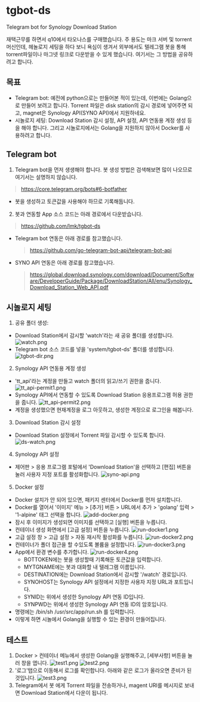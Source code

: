 # tgbot-ds
Telegram bot for Synology Download Station

재택근무를 하면서 q10에서 타오나스를 구매했습니다. 
주 용도는 마크 서버 및 torrent 머신인데, 헤놀로지 세팅을 하다 보니 욕심이 생겨서 
외부에서도 텔레그램 봇을 통해 torrent파일이나 마그넷 링크로 다운받을 수 있게 했습니다. 
여기서는 그 방법을 공유하려고 합니다. 

## 목표
- Telegram bot: 예전에 python으로는 만들어본 적이 있는데, 이번에는 Golang으로 만들어 보려고 합니다. Torrent 파일은 disk station의 감시 경로에 넣어주면 되고, magnet은 Synology API(SYNO API)에서 지원하네요.
- 시놀로지 세팅: Download Station 감시 설정, API 설정, API 연동용 계정 생성 등을 해야 합니다. 그리고 시놀로지에서는 Golang을 지원하지 않아서 Docker를 사용하려고 합니다.

## Telegram bot
1. Telegram bot을 먼저 생생해야 합니다. 봇 생성 방법은 검색해보면 많이 나오므로 여기서는 설명하지 않습니다.
  > https://core.telegram.org/bots#6-botfather
  - 봇을 생성하고 토큰값을 사용해야 하므로 기록해둡니다.

2. 봇과 연동할 App 소스 코드는 아래 경로에서 다운받습니다.
  > https://github.com/lmk/tgbot-ds
  - Telegram bot 연동은 아래 경로를 참고했습니다.
    > https://github.com/go-telegram-bot-api/telegram-bot-api
  - SYNO API 연동은 아래 경로를 참고했습니다. 
    > https://global.download.synology.com/download/Document/Software/DeveloperGuide/Package/DownloadStation/All/enu/Synology_Download_Station_Web_API.pdf


## 시놀로지 세팅
1. 공유 폴더 생성: 
  - Download Station에서 감시할 'watch'라는 새 공유 폴더를 생성합니다. 
    ![watch.png](images/watch.png)
  - Telegram bot 소스 코드를 넣을 'system/tgbot-ds' 폴더를 생성합니다.
    ![tgbot-dir.png](images/tgbot-dir.png)
    
2. Synology API 연동용 계정 생성
  - 'tt_api'라는 계정을 만들고 watch 폴더의 읽고/쓰기 권한을 줍니다.
    ![tt_api-permit1.png](images/tt_api-permit1.png)
  - Synology API에서 연동할 수 있도록 Download Station 응용프로그램 허용 권한을 줍니다.
    ![tt_api-permit2.png](images/tt_api-permit2.png)
  - 계정을 생성했으면 현재계정을 로그 아웃하고, 생성한 계정으로 로그인을 해봅니다.
    
3. Download Station 감시 설정
  - Download Station 설정에서 Torrent 파일 감시할 수 있도록 합니다.
    ![ds-watch.png](images/ds-watch.png)

4. Synology API 설정
  - 제어판 > 응용 프로그램 포털에서 'Download Station'을 선택하고 [편집] 버튼을 눌러 사용자 지정 포트를 활성화합니다.
    ![syno-api.png](images/syno-api.png)
    
5. Docker 설정
  - Docker 설치가 안 되어 있으면, 패키지 센터에서 Docker를 먼저 설치합니다.
  - Docker를 열어서 '이미지' 메뉴 > [추가] 버튼 > URL에서 추가 > 'golang' 입력 > '1-alpine' 태그 선택을 합니다.
    ![add-docker.png](images/add-docker.png)
  - 잠시 후 이미지가 생성되면 이미지를 선택하고 [실행] 버튼을 누릅니다.
  - 컨테이너 생성 화면에서 [고급 설정] 버튼을 누릅니다.
    ![run-docker1.png](images/run-docker1.png)
  - 고급 설정 창 > 고급 설정 > 자동 재시작 활성화를 누릅니다.
    ![run-docker2.png](images/run-docker2.png)
  - 컨테이너가 폴더 접근을 할 수있도록 볼륨을 설정합니다.
     ![run-docker3.png](images/run-docker3.png)
  - App에서 환경 변수를 추가합니다.
     ![run-docker4.png](images/run-docker4.png)
      - BOTTOKEN에는 봇을 생성할때 기록해둔 토큰값을 입력합니다.
      - MYTGNAME에는 봇과 대화할 내 텔레그램 이름입니다.
      - DESTINATION에는 Download Station에서 감시할 '/watch' 경로입니다.
      - SYNOHOST는 Synology API 설정에서 지정한 사용자 지정 URL과 포트입니다.
      - SYNID는 위에서 생성한 Synology API 연동 ID입니다.
      - SYNPWD는 위에서 생성한 Synology API 연동 ID의 암호입니다.
  - 명령에는 /bin/sh /usr/src/app/run.sh 를 입력합니다.
  - 이렇게 하면 시놀에서 Golang을 실행할 수 있는 환경이 만들어집니다.

## 테스트
1. Docker > 컨테이너 메뉴에서 생성한 Golang을 실행해주고, [세부사항] 버튼을 눌러 창을 엽니다.
   ![test1.png](images/test1.png)
   ![test2.png](images/test2.png)
2. '로그'탭으로 이동해서 로그를 확인합니다. 아래와 같은 로그가 올라오면 준비가 된 것입니다.
   ![test3.png](images/test3.png)
3. Telegram에서 봇 에게 Torrent 파일을 전송하거나, magent URI를 메시지로 보내면 Download Station에서 다운이 됩니다.
